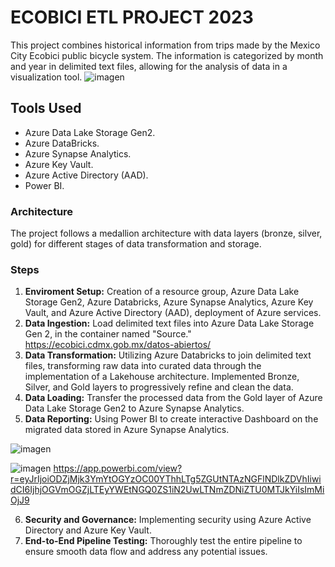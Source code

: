 <h1>ECOBICI ETL PROJECT 2023</h1>

This project combines historical information from trips made by the Mexico City Ecobici public bicycle system. The information is categorized by month and year in delimited text files, allowing for the analysis of data in a visualization tool.</h2>
![imagen](https://github.com/Chakua51/Ecobici/assets/133459446/0e2ef28b-d35e-414f-9b7b-1639d212263e)
<h2>Tools Used</h2>

- Azure Data Lake Storage Gen2.
- Azure DataBricks.
- Azure Synapse Analytics.
- Azure Key Vault.
- Azure Active Directory (AAD).
- Power BI.

<h3>Architecture</h3>

The project follows a medallion architecture with data layers (bronze, silver, gold) for different stages of data transformation and storage.

### Steps
1. **Enviroment Setup:** Creation of a resource group, Azure Data Lake Storage Gen2, Azure Databricks, Azure Synapse Analytics, Azure Key Vault, and Azure Active Directory (AAD), deployment of Azure services.
2. **Data Ingestion:** Load delimited text files into Azure Data Lake Storage Gen 2, in the container named "Source."
https://ecobici.cdmx.gob.mx/datos-abiertos/
3. **Data Transformation:** Utilizing Azure Databricks to join delimited text files, transforming raw data into curated data through the implementation of a Lakehouse architecture. Implemented Bronze, Silver, and Gold layers to progressively refine and clean the data.
4. **Data Loading:**  Transfer the processed data from the Gold layer of Azure Data Lake Storage Gen2 to Azure Synapse Analytics.
5. **Data Reporting:** Using Power BI to create interactive Dashboard on the migrated data stored in Azure Synapse Analytics.

![imagen](https://github.com/Chakua51/Ecobici/assets/133459446/a5ab2a19-e255-40f3-9406-0de21b36c698)

![imagen](https://github.com/Chakua51/Ecobici/assets/133459446/f42355ed-3fd0-4145-8872-74797cfbd435)
https://app.powerbi.com/view?r=eyJrIjoiODZjMjk3YmYtOGYzOC00YThhLTg5ZGUtNTAzNGFlNDlkZDVhIiwidCI6IjhjOGVmOGZjLTEyYWEtNGQ0ZS1iN2UwLTNmZDNiZTU0MTJkYiIsImMiOjJ9

6. **Security and Governance:** Implementing security using Azure Active Directory and Azure Key Vault.
7. **End-to-End Pipeline Testing:** Thoroughly test the entire pipeline to ensure smooth data flow and address any potential issues.





